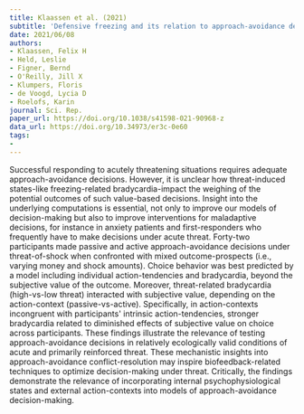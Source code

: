 ```yaml
---
title: Klaassen et al. (2021)
subtitle: 'Defensive freezing and its relation to approach-avoidance decision-making under threat'
date: 2021/06/08
authors:
- Klaassen, Felix H
- Held, Leslie
- Figner, Bernd
- O'Reilly, Jill X
- Klumpers, Floris
- de Voogd, Lycia D
- Roelofs, Karin
journal: Sci. Rep.
paper_url: https://doi.org/10.1038/s41598-021-90968-z
data_url: https://doi.org/10.34973/er3c-0e60
tags:
- 
---
```


Successful responding to acutely threatening situations requires adequate approach-avoidance decisions. However, it is unclear how threat-induced states-like freezing-related bradycardia-impact the weighing of the potential outcomes of such value-based decisions. Insight into the underlying computations is essential, not only to improve our models of decision-making but also to improve interventions for maladaptive decisions, for instance in anxiety patients and first-responders who frequently have to make decisions under acute threat. Forty-two participants made passive and active approach-avoidance decisions under threat-of-shock when confronted with mixed outcome-prospects (i.e., varying money and shock amounts). Choice behavior was best predicted by a model including individual action-tendencies and bradycardia, beyond the subjective value of the outcome. Moreover, threat-related bradycardia (high-vs-low threat) interacted with subjective value, depending on the action-context (passive-vs-active). Specifically, in action-contexts incongruent with participants' intrinsic action-tendencies, stronger bradycardia related to diminished effects of subjective value on choice across participants. These findings illustrate the relevance of testing approach-avoidance decisions in relatively ecologically valid conditions of acute and primarily reinforced threat. These mechanistic insights into approach-avoidance conflict-resolution may inspire biofeedback-related techniques to optimize decision-making under threat. Critically, the findings demonstrate the relevance of incorporating internal psychophysiological states and external action-contexts into models of approach-avoidance decision-making.
